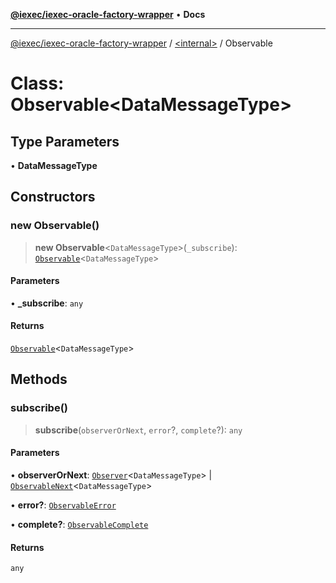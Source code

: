 [**@iexec/iexec-oracle-factory-wrapper**](../../README.md) • **Docs**

***

[@iexec/iexec-oracle-factory-wrapper](../../globals.md) / [\<internal\>](../README.md) / Observable

# Class: Observable\<DataMessageType\>

## Type Parameters

• **DataMessageType**

## Constructors

### new Observable()

> **new Observable**\<`DataMessageType`\>(`_subscribe`): [`Observable`](Observable.md)\<`DataMessageType`\>

#### Parameters

• **\_subscribe**: `any`

#### Returns

[`Observable`](Observable.md)\<`DataMessageType`\>

## Methods

### subscribe()

> **subscribe**(`observerOrNext`, `error`?, `complete`?): `any`

#### Parameters

• **observerOrNext**: [`Observer`](../type-aliases/Observer.md)\<`DataMessageType`\> \| [`ObservableNext`](../type-aliases/ObservableNext.md)\<`DataMessageType`\>

• **error?**: [`ObservableError`](../type-aliases/ObservableError.md)

• **complete?**: [`ObservableComplete`](../type-aliases/ObservableComplete.md)

#### Returns

`any`
